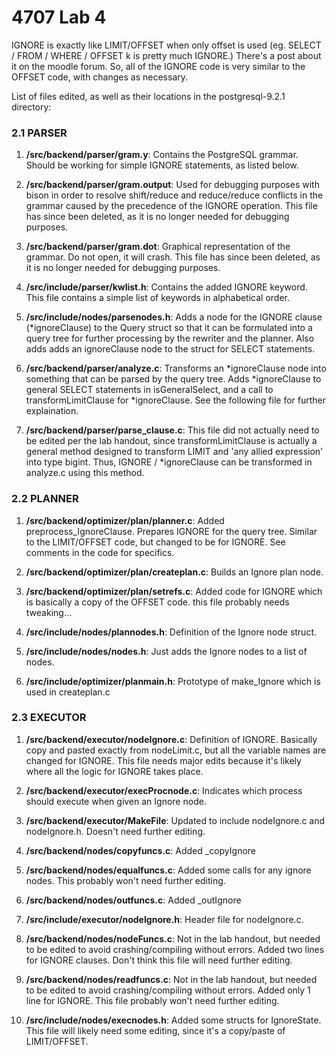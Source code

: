 4707 Lab 4
==========

IGNORE is exactly like LIMIT/OFFSET when only offset is used (eg. SELECT / FROM / WHERE / OFFSET k is pretty much IGNORE.) There's a post about it on the moodle forum. So, all of the IGNORE code is very similar to the OFFSET
    code, with changes as necessary. 


List of files edited, as well as their locations in the postgresql-9.2.1 
directory:

### 2.1 PARSER

1. **/src/backend/parser/gram.y**: Contains the PostgreSQL grammar.
	Should be working for simple IGNORE statements, as listed below.
	
2. **/src/backend/parser/gram.output**: Used for debugging purposes with 
	bison in order to resolve shift/reduce and reduce/reduce conflicts 
	in the grammar caused by the precedence of the IGNORE operation. 
    This file has since been deleted, as it is no longer needed for 
    debugging purposes.
	
3. **/src/backend/parser/gram.dot**: Graphical representation of the 
	grammar. Do not open, it will crash. This file has since been 
    deleted, as it is no longer needed for debugging purposes.
	
4. **/src/include/parser/kwlist.h**: Contains the added IGNORE keyword.
    This file contains a simple list of keywords in alphabetical order.
	
5. **/src/include/nodes/parsenodes.h**: Adds a node for the IGNORE clause (*ignoreClause) 
	to the Query struct so that it can be formulated into a query tree 
	for further processing by the rewriter and the planner. Also adds
    adds an ignoreClause node to the struct for SELECT statements.
	
6. **/src/backend/parser/analyze.c**: Transforms an *ignoreClause node into 
	something that can be parsed by the query tree. Adds *ignoreClause 
    to general SELECT statements in isGeneralSelect, and a call to
    transformLimitClause for *ignoreClause. See the following file for 
    further explaination. 

7. **/src/backend/parser/parse_clause.c**: This file did not actually need 
	to be edited per the lab handout, since transformLimitClause is 
	actually a general method designed to transform LIMIT and 'any 
	allied expression' into type bigint. Thus, IGNORE / *ignoreClause can be 
	transformed in analyze.c using this method.
	
### 2.2 PLANNER

1. **/src/backend/optimizer/plan/planner.c**: Added preprocess_IgnoreClause. 
	Prepares IGNORE for the query tree. Similar to the LIMIT/OFFSET code, but changed
	to be for IGNORE. See comments in the code for specifics.

2. **/src/backend/optimizer/plan/createplan.c**: Builds an Ignore plan node.

3. **/src/backend/optimizer/plan/setrefs.c**: Added code for IGNORE which is 
	basically a copy of the OFFSET code. this file probably needs tweaking...

4. **/src/include/nodes/plannodes.h**: Definition of the Ignore node struct.

5. **/src/include/nodes/nodes.h**: Just adds the Ignore nodes to a list of nodes.

6. **/src/include/optimizer/planmain.h**: Prototype of make_Ignore which is used 
	in createplan.c

### 2.3 EXECUTOR

1. **/src/backend/executor/nodeIgnore.c**: Definition of IGNORE. Basically copy 
	and pasted exactly from nodeLimit.c, but all the variable names are changed 
	for IGNORE. This file needs major edits because it's likely where all 
	the logic for IGNORE takes place.

2. **/src/backend/executor/execProcnode.c**: Indicates which process should execute 
	when given an Ignore node.

3. **/src/backend/executor/MakeFile**: Updated to include nodeIgnore.c and 
	nodeIgnore.h. Doesn't need further editing.

4. **/src/backend/nodes/copyfuncs.c**: Added _copyIgnore

5. **/src/backend/nodes/equalfuncs.c**: Added some calls for any ignore nodes. This 
	probably won't need further editing.

6. **/src/backend/nodes/outfuncs.c**: Added _outIgnore

7. **/src/include/executor/nodeIgnore.h**: Header file for nodeIgnore.c.

8. **/src/backend/nodes/nodeFuncs.c**: Not in the lab handout, but needed to 
	be edited to avoid crashing/compiling without errors. Added two lines for 
	IGNORE clauses. Don't think this file will need further editing.

9. **/src/backend/nodes/readfuncs.c**: Not in the lab handout, but needed to 
	be edited to avoid crashing/compiling without errors. Added only 1 line for 
	IGNORE. This file probably won't need further editing.

10. **/src/include/nodes/execnodes.h**: Added some structs for IgnoreState. This 
	file will likely need some editing, since it's a copy/paste of LIMIT/OFFSET.
